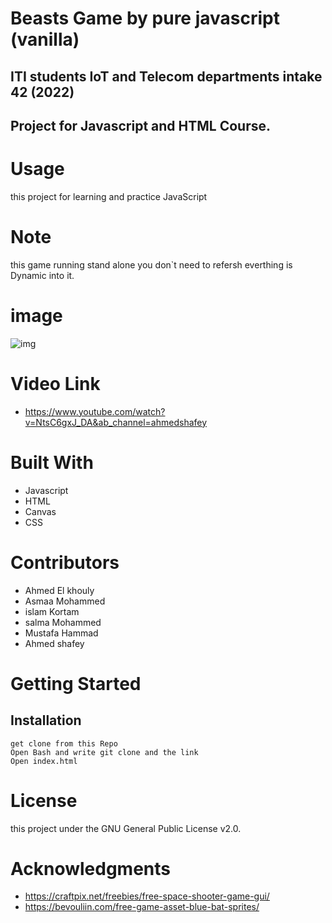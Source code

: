 # Beasts Game by pure javascript (vanilla)
## ITI students IoT and Telecom departments intake 42 (2022)
## Project for Javascript and HTML Course.


# Usage
this project for learning and practice JavaScript

# Note
this game running stand alone you don`t need to refersh everthing is Dynamic into it.

# image

![img](https://drive.google.com/uc?export=view&id=13E4m3NXvh3EWEXgpyPZhggabkEujV14_)

# Video Link 
- https://www.youtube.com/watch?v=NtsC6gxJ_DA&ab_channel=ahmedshafey 
# Built With
- Javascript
- HTML
- Canvas
- CSS

# Contributors
- Ahmed El khouly
- Asmaa Mohammed
- islam Kortam
- salma Mohammed
- Mustafa Hammad
- Ahmed shafey

# Getting Started
## Installation
```
get clone from this Repo
Open Bash and write git clone and the link
Open index.html
```

# License
this project under the GNU General Public License v2.0.

# Acknowledgments
- https://craftpix.net/freebies/free-space-shooter-game-gui/
- https://bevouliin.com/free-game-asset-blue-bat-sprites/


